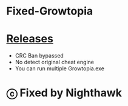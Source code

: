 # Fixed-Growtopia

# [Releases](https://github.com/owolib/Fixed-Growtopia/releases)

+ CRC Ban bypassed
+ No detect original cheat engine
+ You can run multiple Growtopia.exe

# ⓒ Fixed by Nighthawk
